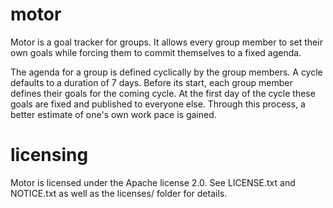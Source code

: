 motor
=====

Motor is a goal tracker for groups. It allows every group member to set their own goals while forcing them to commit themselves to a fixed agenda.

The agenda for a group is defined cyclically by the group members. A cycle defaults to a duration of 7 days. Before its start, each group member defines their goals for the coming cycle. At the first day of the cycle these goals are fixed and published to everyone else. Through this process, a better estimate of one's own work pace is gained.

licensing
====

Motor is licensed under the Apache license 2.0. See LICENSE.txt and NOTICE.txt as well as the licenses/ folder for details.
